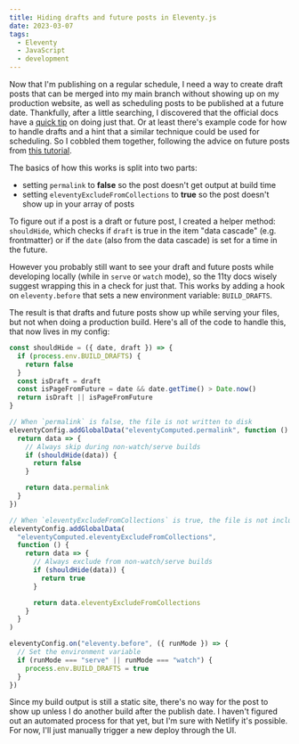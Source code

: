 ```yaml
---
title: Hiding drafts and future posts in Eleventy.js
date: 2023-03-07
tags:
  - Eleventy
  - JavaScript
  - development
---
```


Now that I'm publishing on a regular schedule, I need a way to create draft posts that can be merged into my main branch without showing up on my production website, as well as scheduling posts to be published at a future date. Thankfully, after a little searching, I discovered that the official docs have a [quick tip](https://www.11ty.dev/docs/quicktips/draft-posts/) on doing just that. Or at least there's example code for how to handle drafts and a hint that a similar technique could be used for scheduling. So I cobbled them together, following the advice on future posts from [this tutorial](https://saneef.com/tutorials/hiding-posts-with-future-dates-in-eleventy/).

The basics of how this works is split into two parts:

- setting `permalink` to **false** so the post doesn't get output at build time
- setting `eleventyExcludeFromCollections` to **true** so the post doesn't show up in your array of posts

To figure out if a post is a draft or future post, I created a helper method: `shouldHide`, which checks if `draft` is true in the item "data cascade" (e.g. frontmatter) or if the `date` (also from the data cascade) is set for a time in the future.

However you probably still want to see your draft and future posts while developing locally (while in `serve` or `watch` mode), so the 11ty docs wisely suggest wrapping this in a check for just that. This works by adding a hook on `eleventy.before` that sets a new environment variable: `BUILD_DRAFTS`.

The result is that drafts and future posts show up while serving your files, but not when doing a production build. Here's all of the code to handle this, that now lives in my config:

```js
const shouldHide = ({ date, draft }) => {
  if (process.env.BUILD_DRAFTS) {
    return false
  }
  const isDraft = draft
  const isPageFromFuture = date && date.getTime() > Date.now()
  return isDraft || isPageFromFuture
}

// When `permalink` is false, the file is not written to disk
eleventyConfig.addGlobalData("eleventyComputed.permalink", function () {
  return data => {
    // Always skip during non-watch/serve builds
    if (shouldHide(data)) {
      return false
    }

    return data.permalink
  }
})

// When `eleventyExcludeFromCollections` is true, the file is not included in any collections
eleventyConfig.addGlobalData(
  "eleventyComputed.eleventyExcludeFromCollections",
  function () {
    return data => {
      // Always exclude from non-watch/serve builds
      if (shouldHide(data)) {
        return true
      }

      return data.eleventyExcludeFromCollections
    }
  }
)

eleventyConfig.on("eleventy.before", ({ runMode }) => {
  // Set the environment variable
  if (runMode === "serve" || runMode === "watch") {
    process.env.BUILD_DRAFTS = true
  }
})
```

Since my build output is still a static site, there's no way for the post to show up unless I do another build after the publish date. I haven't figured out an automated process for that yet, but I'm sure with Netlify it's possible. For now, I'll just manually trigger a new deploy through the UI.
